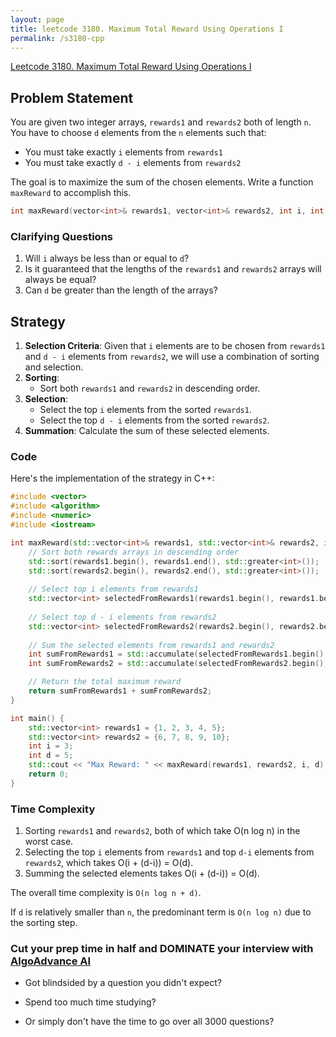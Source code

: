 ```yaml
---
layout: page
title: leetcode 3180. Maximum Total Reward Using Operations I
permalink: /s3180-cpp
---
```

[Leetcode 3180. Maximum Total Reward Using Operations I](https://algoadvance.github.io/algoadvance/l3180)
## Problem Statement

You are given two integer arrays, `rewards1` and `rewards2` both of length `n`. You have to choose `d` elements from the `n` elements such that:

- You must take exactly `i` elements from `rewards1`
- You must take exactly `d - i` elements from `rewards2`

The goal is to maximize the sum of the chosen elements. Write a function `maxReward` to accomplish this.

```cpp
int maxReward(vector<int>& rewards1, vector<int>& rewards2, int i, int d);
```

### Clarifying Questions

1. Will `i` always be less than or equal to `d`?
2. Is it guaranteed that the lengths of the `rewards1` and `rewards2` arrays will always be equal?
3. Can `d` be greater than the length of the arrays?

## Strategy

1. **Selection Criteria**: Given that `i` elements are to be chosen from `rewards1` and `d - i` elements from `rewards2`, we will use a combination of sorting and selection.
2. **Sorting**:
   - Sort both `rewards1` and `rewards2` in descending order.
3. **Selection**:
   - Select the top `i` elements from the sorted `rewards1`.
   - Select the top `d - i` elements from the sorted `rewards2`.
4. **Summation**: Calculate the sum of these selected elements.

### Code

Here's the implementation of the strategy in C++:

```cpp
#include <vector>
#include <algorithm>
#include <numeric>
#include <iostream>

int maxReward(std::vector<int>& rewards1, std::vector<int>& rewards2, int i, int d) {
    // Sort both rewards arrays in descending order
    std::sort(rewards1.begin(), rewards1.end(), std::greater<int>());
    std::sort(rewards2.begin(), rewards2.end(), std::greater<int>());
    
    // Select top i elements from rewards1
    std::vector<int> selectedFromRewards1(rewards1.begin(), rewards1.begin() + std::min(i, (int)rewards1.size()));
    
    // Select top d - i elements from rewards2
    std::vector<int> selectedFromRewards2(rewards2.begin(), rewards2.begin() + std::min(d - i, (int)rewards2.size()));
    
    // Sum the selected elements from rewards1 and rewards2
    int sumFromRewards1 = std::accumulate(selectedFromRewards1.begin(), selectedFromRewards1.end(), 0);
    int sumFromRewards2 = std::accumulate(selectedFromRewards2.begin(), selectedFromRewards2.end(), 0);

    // Return the total maximum reward
    return sumFromRewards1 + sumFromRewards2;
}

int main() {
    std::vector<int> rewards1 = {1, 2, 3, 4, 5};
    std::vector<int> rewards2 = {6, 7, 8, 9, 10};
    int i = 3;
    int d = 5;
    std::cout << "Max Reward: " << maxReward(rewards1, rewards2, i, d) << std::endl;
    return 0;
}
```

### Time Complexity

1. Sorting `rewards1` and `rewards2`, both of which take O(n log n) in the worst case.
2. Selecting the top `i` elements from `rewards1` and top `d-i` elements from `rewards2`, which takes O(i + (d-i)) = O(d).
3. Summing the selected elements takes O(i + (d-i)) = O(d).

The overall time complexity is `O(n log n + d)`.

If `d` is relatively smaller than `n`, the predominant term is `O(n log n)` due to the sorting step.


### Cut your prep time in half and DOMINATE your interview with [AlgoAdvance AI](https://algoAdvance.com)

- Got blindsided by a question you didn't expect?

- Spend too much time studying?

- Or simply don't have the time to go over all 3000 questions?

